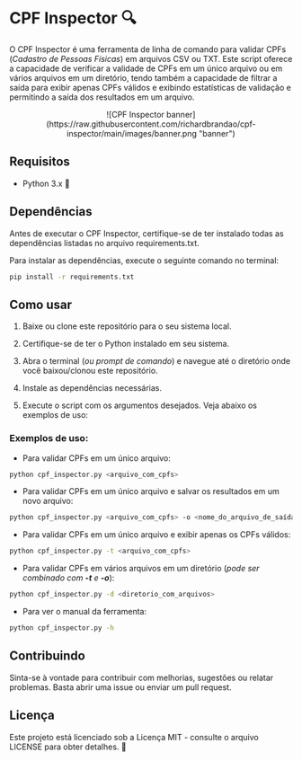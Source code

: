 # CPF Inspector 🔍

O CPF Inspector é uma ferramenta de linha de comando para validar CPFs (*Cadastro de Pessoas Físicas*) em arquivos CSV ou TXT. Este script oferece a capacidade de verificar a validade de CPFs em um único arquivo ou em vários arquivos em um diretório, tendo também a capacidade de filtrar a saída para exibir apenas CPFs válidos e exibindo estatísticas de validação e permitindo a saída dos resultados em um arquivo.
<div align="center">
![CPF Inspector banner](https://raw.githubusercontent.com/richardbrandao/cpf-inspector/main/images/banner.png "banner")

</div>

## Requisitos

- Python 3.x 🐍

## Dependências

Antes de executar o CPF Inspector, certifique-se de ter instalado todas as dependências listadas no arquivo requirements.txt.

Para instalar as dependências, execute o seguinte comando no terminal:

```bash
pip install -r requirements.txt
```

## Como usar

1. Baixe ou clone este repositório para o seu sistema local.

2. Certifique-se de ter o Python instalado em seu sistema.

3. Abra o terminal (*ou prompt de comando*) e navegue até o diretório onde você baixou/clonou este repositório.

4. Instale as dependências necessárias.

5. Execute o script com os argumentos desejados. Veja abaixo os exemplos de uso:

### Exemplos de uso:

- Para validar CPFs em um único arquivo:

```bash
python cpf_inspector.py <arquivo_com_cpfs>
```

- Para validar CPFs em um único arquivo e salvar os resultados em um novo arquivo:

```bash
python cpf_inspector.py <arquivo_com_cpfs> -o <nome_do_arquivo_de_saída>
```

- Para validar CPFs em um único arquivo e exibir apenas os CPFs válidos:

```bash
python cpf_inspector.py -t <arquivo_com_cpfs>
```

- Para validar CPFs em vários arquivos em um diretório (*pode ser combinado com **-t** e **-o***):

```bash
python cpf_inspector.py -d <diretorio_com_arquivos>
```

- Para ver o manual da ferramenta:

```bash
python cpf_inspector.py -h
```

## Contribuindo

Sinta-se à vontade para contribuir com melhorias, sugestões ou relatar problemas. Basta abrir uma issue ou enviar um pull request.

## Licença

Este projeto está licenciado sob a Licença MIT - consulte o arquivo LICENSE para obter detalhes. 📝
